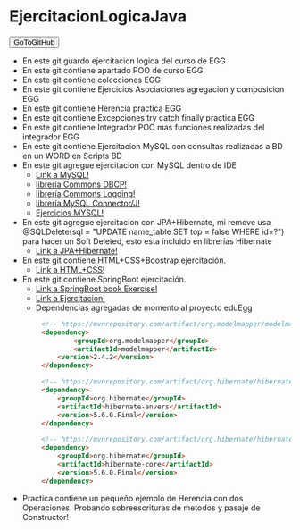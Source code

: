 # EjercitacionLogicaJava

<a href="https://github.com/valenchu/EjercitacionLogicaJava"><button type="button">GoToGitHub</button></a>

- En este git guardo ejercitacion logica del curso de EGG
- En este git contiene apartado POO de curso EGG
- En este git contiene colecciones EGG
- En este git contiene Ejercicios Asociaciones agregacion y composicion EGG
- En este git contiene Herencia practica EGG
- En este git contiene Excepciones try catch finally practica EGG
- En este git contiene Integrador POO mas funciones realizadas del integrador EGG
- En este git contiene Ejercitacion MySQL con consultas realizadas a BD en un WORD en Scripts BD
- En este git agregue ejercitacion con MySQL dentro de IDE
	- [Link a MySQL!](https://github.com/valenchu/EjercitacionLogicaJava/tree/main/src/Mysql)
	- [librería Commons DBCP!](https://commons.apache.org/proper/commons-dbcp/download_dbcp.cgi)
	- [librería Commons Logging!](https://commons.apache.org/proper/commons-logging/download_logging.cgi)
	- [librería MySQL Connector/J!](https://downloads.mysql.com/archives/c-j/)
	- [Ejercicios MYSQL!](https://github.com/valenchu/EjercitacionLogicaJava/blob/main/src/Mysql/Microsoft%20Word%20-%20Guia%20JDBC.docx.pdf)
- En este git agregue ejercitacion con JPA+Hibernate, mi remove usa @SQLDelete(sql = "UPDATE name_table SET top = false WHERE id=?") para hacer un Soft Deleted, esto esta incluido en librerías Hibernate
	- [Link a JPA+Hibernate!](https://github.com/valenchu/EjercitacionLogicaJava/tree/main/src/JpaHibernate)
- En este git contiene HTML+CSS+Boostrap ejercitación.
	- [Link a HTML+CSS!](https://github.com/valenchu/EjercitacionLogicaJava/tree/main/HTML%2BCSS)
- En este git contiene SpringBoot ejercitación.
	- [Link a SpringBoot book Exercise!](https://github.com/valenchu/EjercitacionLogicaJava/tree/main/eduEgg)
	- [Link a Ejercitacion!](https://github.com/valenchu/EjercitacionLogicaJava/blob/main/eduEgg/src/main/resources/9-%20Programaci%C3%B3n%20Web.pdf)
	- Dependencias agregadas de momento al proyecto eduEgg
```html
		<!-- https://mvnrepository.com/artifact/org.modelmapper/modelmapper -->
		<dependency>
    			<groupId>org.modelmapper</groupId>
    			<artifactId>modelmapper</artifactId>
   		 	<version>2.4.2</version>
		</dependency>

		<!-- https://mvnrepository.com/artifact/org.hibernate/hibernate-envers -->
		<dependency>
			<groupId>org.hibernate</groupId>
			<artifactId>hibernate-envers</artifactId>
			<version>5.6.0.Final</version>
		</dependency>

		<!-- https://mvnrepository.com/artifact/org.hibernate/hibernate-core -->
		<dependency>
			<groupId>org.hibernate</groupId>
			<artifactId>hibernate-core</artifactId>
			<version>5.6.0.Final</version>
		</dependency>
```
- Practica contiene un pequeño ejemplo de Herencia con dos Operaciones. Probando sobreescrituras de metodos y pasaje de Constructor!
